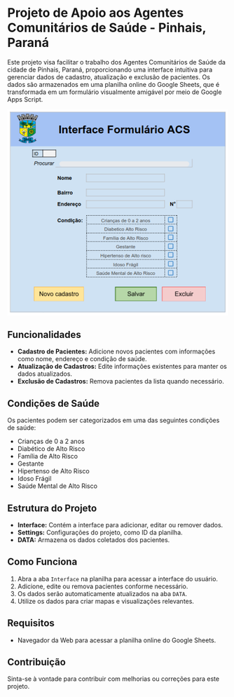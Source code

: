 # Projeto de Apoio aos Agentes Comunitários de Saúde - Pinhais, Paraná

Este projeto visa facilitar o trabalho dos Agentes Comunitários de Saúde da cidade de Pinhais, Paraná, proporcionando uma interface intuitiva para gerenciar dados de cadastro, atualização e exclusão de pacientes. Os dados são armazenados em uma planilha online do Google Sheets, que é transformada em um formulário visualmente amigável por meio de Google Apps Script.


![Interface](./Interface.png)

## Funcionalidades

- **Cadastro de Pacientes:** Adicione novos pacientes com informações como nome, endereço e condição de saúde.
- **Atualização de Cadastros:** Edite informações existentes para manter os dados atualizados.
- **Exclusão de Cadastros:** Remova pacientes da lista quando necessário.

## Condições de Saúde

Os pacientes podem ser categorizados em uma das seguintes condições de saúde:

- Crianças de 0 a 2 anos
- Diabético de Alto Risco
- Família de Alto Risco
- Gestante
- Hipertenso de Alto Risco
- Idoso Frágil
- Saúde Mental de Alto Risco

## Estrutura do Projeto

- **Interface:** Contém a interface para adicionar, editar ou remover dados.
- **Settings:** Configurações do projeto, como ID da planilha.
- **DATA:** Armazena os dados coletados dos pacientes.

## Como Funciona

1. Abra a aba `Interface` na planilha para acessar a interface do usuário.
2. Adicione, edite ou remova pacientes conforme necessário.
3. Os dados serão automaticamente atualizados na aba `DATA`.
4. Utilize os dados para criar mapas e visualizações relevantes.

## Requisitos

- Navegador da Web para acessar a planilha online do Google Sheets.

## Contribuição

Sinta-se à vontade para contribuir com melhorias ou correções para este projeto.


